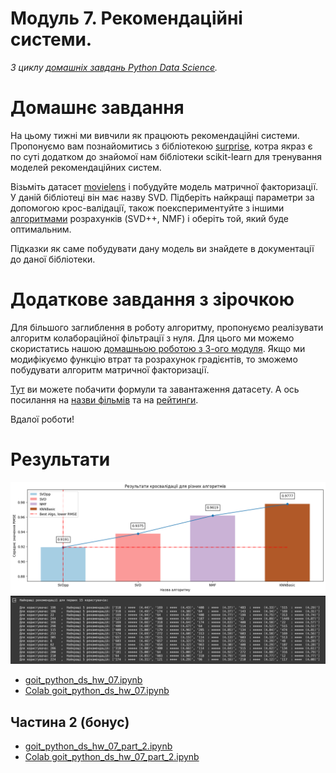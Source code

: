 # Модуль 7. Рекомендаційні системи.

*З циклу [домашніх завдань Python Data Science](https://github.com/lexxai/goit_python_data_sciense_homework).*

# Домашнє завдання


На цьому тижні ми вивчили як працюють рекомендаційні системи. Пропонуємо вам познайомитись з бібліотекою [surprise](https://surpriselib.com/), котра якраз є по суті додатком до знайомої нам бібліотеки scikit-learn для тренування моделей рекомендаційних систем.


Візьміть датасет [movielens](https://surprise.readthedocs.io/en/stable/dataset.html) і побудуйте модель матричної факторизації. У даній бібліотеці він має назву SVD. Підберіть найкращі параметри за допомогою крос-валідації, також поекспериментуйте з іншими [алгоритмами](https://surprise.readthedocs.io/en/stable/prediction_algorithms_package.html) розрахунків (SVD++, NMF) і оберіть той, який буде оптимальним.


Підказки як саме побудувати дану модель ви знайдете в документації до даної бібліотеки.

# Додаткове завдання з зірочкою

Для більшого заглиблення в роботу алгоритму, пропонуємо реалізувати алгоритм колабораційної фільтрації з нуля. Для цього ми можемо скористатись нашою [домашньою роботою з 3-ого модуля](https://github.com/lexxai/goit_python_ds_hw_03). Якщо ми модифікуємо функцію втрат та розрахунок градієнтів, то зможемо побудувати алгоритм матричної факторизації.


[Тут](https://colab.research.google.com/drive/1biZdo4pc_Kkm-JvZsuadqDVphfUu1sGk?usp=sharing) ви можете побачити формули та завантаження датасету. А ось посилання на [назви фільмів](https://drive.google.com/file/d/12XeO4KXQfbvvTdLFbkYA-BeXzhlNnnuo/view?usp=sharing) та на [рейтинги](https://drive.google.com/file/d/17V9OhXeZH9Wv17Nkh-Tqxa8svEmRZcIp/view?usp=sharing).


Вдалої роботи!


# Результати

![algo_select](algo_select.png)
![predict_table](predict_table.png)

- [goit_python_ds_hw_07.ipynb](goit_python_ds_hw_07.ipynb)
- [Colab goit_python_ds_hw_07.ipynb](https://colab.research.google.com/drive/16d9XjLMiamutwolBhrWSo5ZDOwubPk4W?usp=sharing)

## Частина 2 (бонус)
 - [goit_python_ds_hw_07_part_2.ipynb](goit_python_ds_hw_07_part_2.ipynb)
 - [Colab goit_python_ds_hw_07_part_2.ipynb](https://colab.research.google.com/drive/1myC3JIWZd0keXvuGB6WA3h2Njxtf4LYi?usp=sharing)
